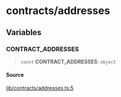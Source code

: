 # contracts/addresses

## Variables

### CONTRACT\_ADDRESSES

> `const` **CONTRACT\_ADDRESSES**: `object`

#### Source

[lib/contracts/addresses.ts:5](https://github.com/PufferFinance/puffer-sdk/blob/cbf6163a8a17b3c450cff07d167e090f549dc689/lib/contracts/addresses.ts#L5)
